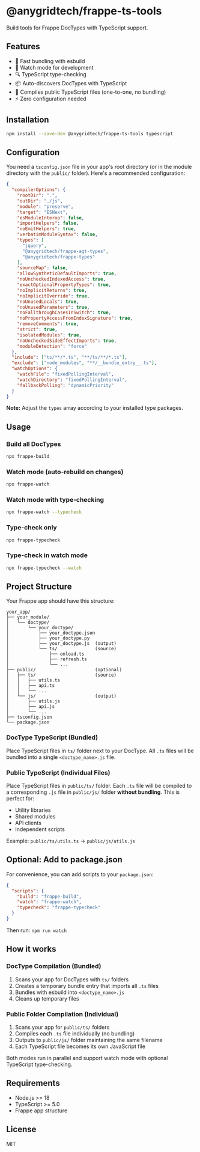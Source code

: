 # @anygridtech/frappe-ts-tools

Build tools for Frappe DocTypes with TypeScript support.

## Features

- 🚀 Fast bundling with esbuild
- 👀 Watch mode for development
- 🔍 TypeScript type-checking
- 📦 Auto-discovers DocTypes with TypeScript
- 📁 Compiles public TypeScript files (one-to-one, no bundling)
- ⚡ Zero configuration needed

## Installation

```bash
npm install --save-dev @anygridtech/frappe-ts-tools typescript
```

## Configuration

You need a `tsconfig.json` file in your app's root directory (or in the module directory with the `public/` folder). Here's a recommended configuration:

```json
{
  "compilerOptions": {
    "rootDir": ".",
    "outDir": "./js",
    "module": "preserve",
    "target": "ESNext",
    "esModuleInterop": false,
    "importHelpers": false,
    "noEmitHelpers": true,
    "verbatimModuleSyntax": false,
    "types": [
      "jquery",
      "@anygridtech/frappe-agt-types",
      "@anygridtech/frappe-types"
    ],
    "sourceMap": false,
    "allowSyntheticDefaultImports": true,
    "noUncheckedIndexedAccess": true,
    "exactOptionalPropertyTypes": true,
    "noImplicitReturns": true,
    "noImplicitOverride": true,
    "noUnusedLocals": true,
    "noUnusedParameters": true,
    "noFallthroughCasesInSwitch": true,
    "noPropertyAccessFromIndexSignature": true,
    "removeComments": true,
    "strict": true,
    "isolatedModules": true,
    "noUncheckedSideEffectImports": true,
    "moduleDetection": "force"
  },
  "include": ["ts/**/*.ts", "**/ts/**/*.ts"],
  "exclude": ["node_modules", "**/__bundle_entry__.ts"],
  "watchOptions": {
    "watchFile": "fixedPollingInterval",
    "watchDirectory": "fixedPollingInterval",
    "fallbackPolling": "dynamicPriority"
  }
}
```

**Note:** Adjust the `types` array according to your installed type packages.

## Usage

### Build all DocTypes

```bash
npx frappe-build
```

### Watch mode (auto-rebuild on changes)

```bash
npx frappe-watch
```

### Watch mode with type-checking

```bash
npx frappe-watch --typecheck
```

### Type-check only

```bash
npx frappe-typecheck
```

### Type-check in watch mode

```bash
npx frappe-typecheck --watch
```

## Project Structure

Your Frappe app should have this structure:

```
your_app/
├── your_module/
│   └── doctype/
│       └── your_doctype/
│           ├── your_doctype.json
│           ├── your_doctype.py
│           ├── your_doctype.js  (output)
│           └── ts/              (source)
│               ├── onload.ts
│               ├── refresh.ts
│               └── ...
├── public/                      (optional)
│   ├── ts/                      (source)
│   │   ├── utils.ts
│   │   ├── api.ts
│   │   └── ...
│   └── js/                      (output)
│       ├── utils.js
│       ├── api.js
│       └── ...
├── tsconfig.json
└── package.json
```

### DocType TypeScript (Bundled)

Place TypeScript files in `ts/` folder next to your DocType. All `.ts` files will be bundled into a single `<doctype_name>.js` file.

### Public TypeScript (Individual Files)

Place TypeScript files in `public/ts/` folder. Each `.ts` file will be compiled to a corresponding `.js` file in `public/js/` folder **without bundling**. This is perfect for:
- Utility libraries
- Shared modules
- API clients
- Independent scripts

Example: `public/ts/utils.ts` → `public/js/utils.js`

## Optional: Add to package.json

For convenience, you can add scripts to your `package.json`:

```json
{
  "scripts": {
    "build": "frappe-build",
    "watch": "frappe-watch",
    "typecheck": "frappe-typecheck"
  }
}
```

Then run: `npm run watch`

## How it works

### DocType Compilation (Bundled)
1. Scans your app for DocTypes with `ts/` folders
2. Creates a temporary bundle entry that imports all `.ts` files
3. Bundles with esbuild into `<doctype_name>.js`
4. Cleans up temporary files

### Public Folder Compilation (Individual)
1. Scans your app for `public/ts/` folders
2. Compiles each `.ts` file individually (no bundling)
3. Outputs to `public/js/` folder maintaining the same filename
4. Each TypeScript file becomes its own JavaScript file

Both modes run in parallel and support watch mode with optional TypeScript type-checking.

## Requirements

- Node.js >= 18
- TypeScript >= 5.0
- Frappe app structure

## License

MIT